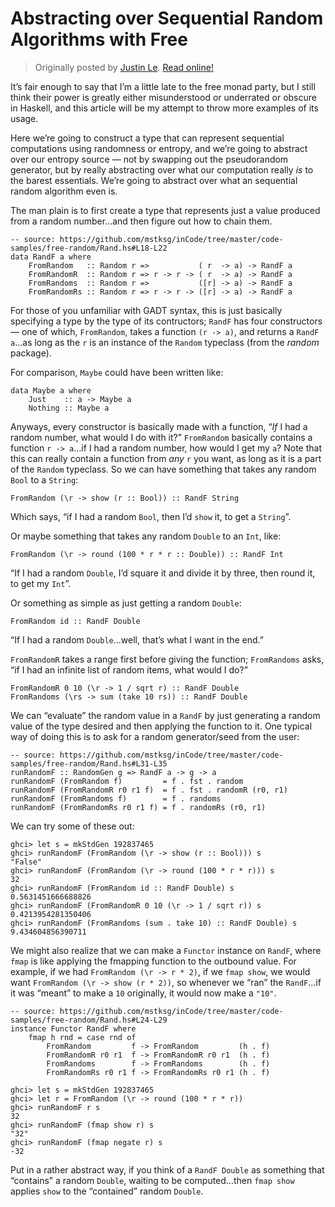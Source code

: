 Abstracting over Sequential Random Algorithms with Free
=======================================================

> Originally posted by [Justin Le](https://blog.jle.im/).
> [Read online!](https://blog.jle.im/entry/abstracting-over-sequential-random-algorithms-with-free.html)

It’s fair enough to say that I’m a little late to the free monad party, but I
still think their power is greatly either misunderstood or underrated or obscure
in Haskell, and this article will be my attempt to throw more examples of its
usage.

Here we’re going to construct a type that can represent sequential computations
using randomness or entropy, and we’re going to abstract over our entropy source
— not by swapping out the pseudorandom generator, but by really abstracting over
what our computation really *is* to the barest essentials. We’re going to
abstract over what an sequential random algorithm even is.

The man plain is to first create a type that represents just a value produced
from a random number…and then figure out how to chain them.

``` {.haskell}
-- source: https://github.com/mstksg/inCode/tree/master/code-samples/free-random/Rand.hs#L18-L22
data RandF a where
    FromRandom   :: Random r =>           ( r  -> a) -> RandF a
    FromRandomR  :: Random r => r -> r -> ( r  -> a) -> RandF a
    FromRandoms  :: Random r =>           ([r] -> a) -> RandF a
    FromRandomRs :: Random r => r -> r -> ([r] -> a) -> RandF a
```

For those of you unfamiliar with GADT syntax, this is just basically specifying
a type by the type of its contructors; `RandF` has four constructors — one of
which, `FromRandom`, takes a function `(r -> a)`, and returns a `RandF a`…as
long as the `r` is an instance of the `Random` typeclass (from the *random*
package).

For comparison, `Maybe` could have been written like:

``` {.haskell}
data Maybe a where
    Just    :: a -> Maybe a
    Nothing :: Maybe a
```

Anyways, every constructor is basically made with a function, “*If* I had a
random number, what would I do with it?” `FromRandom` basically contains a
function `r -> a`…if I had a random number, how would I get my `a`? Note that
this can really contain a function from *any* `r` you want, as long as it is a
part of the `Random` typeclass. So we can have something that takes any random
`Bool` to a `String`:

``` {.haskell}
FromRandom (\r -> show (r :: Bool)) :: RandF String
```

Which says, “if I had a random `Bool`, then I’d `show` it, to get a `String`”.

Or maybe something that takes any random `Double` to an `Int`, like:

``` {.haskell}
FromRandom (\r -> round (100 * r * r :: Double)) :: RandF Int
```

“If I had a random `Double`, I’d square it and divide it by three, then round
it, to get my `Int`”.

Or something as simple as just getting a random `Double`:

``` {.haskell}
FromRandom id :: RandF Double
```

“If I had a random `Double`…well, that’s what I want in the end.”

`FromRandomR` takes a range first before giving the function; `FromRandoms`
asks, “if I had an infinite list of random items, what would I do?”

``` {.haskell}
FromRandomR 0 10 (\r -> 1 / sqrt r) :: RandF Double
FromRandoms (\rs -> sum (take 10 rs)) :: RandF Double
```

We can “evaluate” the random value in a `RandF` by just generating a random
value of the type desired and then applying the function to it. One typical way
of doing this is to ask for a random generator/seed from the user:

``` {.haskell}
-- source: https://github.com/mstksg/inCode/tree/master/code-samples/free-random/Rand.hs#L31-L35
runRandomF :: RandomGen g => RandF a -> g -> a
runRandomF (FromRandom f)         = f . fst . random
runRandomF (FromRandomR r0 r1 f)  = f . fst . randomR (r0, r1)
runRandomF (FromRandoms f)        = f . randoms
runRandomF (FromRandomRs r0 r1 f) = f . randomRs (r0, r1)
```

We can try some of these out:

``` {.haskell}
ghci> let s = mkStdGen 192837465
ghci> runRandomF (FromRandom (\r -> show (r :: Bool))) s
"False"
ghci> runRandomF (FromRandom (\r -> round (100 * r * r))) s
32
ghci> runRandomF (FromRandom id :: RandF Double) s
0.5631451666688826
ghci> runRandomF (FromRandomR 0 10 (\r -> 1 / sqrt r)) s
0.4213954281350406
ghci> runRandomF (FromRandoms (sum . take 10) :: RandF Double) s
9.434604856390711
```

We might also realize that we can make a `Functor` instance on `RandF`, where
`fmap` is like applying the fmapping function to the outbound value. For
example, if we had `FromRandom (\r -> r * 2)`, if we `fmap show`, we would want
`FromRandom (\r -> show (r * 2))`, so whenever we “ran” the `RandF`…if it was
“meant” to make a `10` originally, it would now make a `"10"`.

``` {.haskell}
-- source: https://github.com/mstksg/inCode/tree/master/code-samples/free-random/Rand.hs#L24-L29
instance Functor RandF where
    fmap h rnd = case rnd of
        FromRandom         f -> FromRandom         (h . f)
        FromRandomR r0 r1  f -> FromRandomR r0 r1  (h . f)
        FromRandoms        f -> FromRandoms        (h . f)
        FromRandomRs r0 r1 f -> FromRandomRs r0 r1 (h . f)
```

``` {.haskell}
ghci> let s = mkStdGen 192837465
ghci> let r = FromRandom (\r -> round (100 * r * r))
ghci> runRandomF r s
32
ghci> runRandomF (fmap show r) s
"32"
ghci> runRandomF (fmap negate r) s
-32
```

Put in a rather abstract way, if you think of a `RandF Double` as something that
“contains” a random `Double`, waiting to be computed…then `fmap show` applies
`show` to the “contained” random `Double`.
